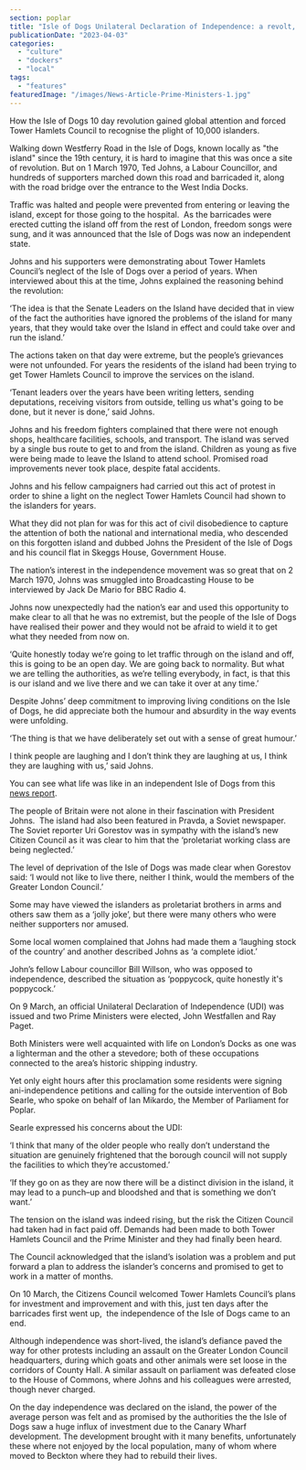 ```yaml
---
section: poplar
title: "Isle of Dogs Unilateral Declaration of Independence: a revolt, a joke, or a tactical stroke of genius"
publicationDate: "2023-04-03"
categories: 
  - "culture"
  - "dockers"
  - "local"
tags: 
  - "features"
featuredImage: "/images/News-Article-Prime-Ministers-1.jpg"
---
```


How the Isle of Dogs 10 day revolution gained global attention and forced Tower Hamlets Council to recognise the plight of 10,000 islanders.

Walking down Westferry Road in the Isle of Dogs, known locally as "the island" since the 19th century, it is hard to imagine that this was once a site of revolution. But on 1 March 1970, Ted Johns, a Labour Councillor, and hundreds of supporters marched down this road and barricaded it, along with the road bridge over the entrance to the West India Docks.

Traffic was halted and people were prevented from entering or leaving the island, except for those going to the hospital.  As the barricades were erected cutting the island off from the rest of London, freedom songs were sung, and it was announced that the Isle of Dogs was now an independent state.

Johns and his supporters were demonstrating about Tower Hamlets Council’s neglect of the Isle of Dogs over a period of years. When interviewed about this at the time, Johns explained the reasoning behind the revolution: 

‘The idea is that the Senate Leaders on the Island have decided that in view of the fact the authorities have ignored the problems of the island for many years, that they would take over the Island in effect and could take over and run the island.’

The actions taken on that day were extreme, but the people’s grievances were not unfounded. For years the residents of the island had been trying to get Tower Hamlets Council to improve the services on the island.

‘Tenant leaders over the years have been writing letters, sending deputations, receiving visitors from outside, telling us what's going to be done, but it never is done,’ said Johns.

Johns and his freedom fighters complained that there were not enough shops, healthcare facilities, schools, and transport. The island was served by a single bus route to get to and from the island. Children as young as five were being made to leave the Island to attend school. Promised road improvements never took place, despite fatal accidents.

Johns and his fellow campaigners had carried out this act of protest in order to shine a light on the neglect Tower Hamlets Council had shown to the islanders for years.

What they did not plan for was for this act of civil disobedience to capture the attention of both the national and international media, who descended on this forgotten island and dubbed Johns the President of the Isle of Dogs and his council flat in Skeggs House, Government House.

The nation’s interest in the independence movement was so great that on 2 March 1970, Johns was smuggled into Broadcasting House to be interviewed by Jack De Mario for BBC Radio 4.

Johns now unexpectedly had the nation’s ear and used this opportunity to make clear to all that he was no extremist, but the people of the Isle of Dogs have realised their power and they would not be afraid to wield it to get what they needed from now on. 

‘Quite honestly today we’re going to let traffic through on the island and off, this is going to be an open day. We are going back to normality. But what we are telling the authorities, as we’re telling everybody, in fact, is that this is our island and we live there and we can take it over at any time.’

Despite Johns’ deep commitment to improving living conditions on the Isle of Dogs, he did appreciate both the humour and absurdity in the way events were unfolding. 

‘The thing is that we have deliberately set out with a sense of great humour.’

I think people are laughing and I don’t think they are laughing at us, I think they are laughing with us,’ said Johns.

You can see what life was like in an independent Isle of Dogs from this [news report](https://www.youtube.com/watch?v=Q-8fUd0m5Eo). 

The people of Britain were not alone in their fascination with President Johns.  The island had also been featured in Pravda, a Soviet newspaper. The Soviet reporter Uri Gorestov was in sympathy with the island’s new Citizen Council as it was clear to him that the ‘proletariat working class are being neglected.’

The level of deprivation of the Isle of Dogs was made clear when Gorestov said: ‘I would not like to live there, neither I think, would the members of the Greater London Council.’

Some may have viewed the islanders as proletariat brothers in arms and others saw them as a ‘jolly joke’, but there were many others who were neither supporters nor amused.

Some local women complained that Johns had made them a ‘laughing stock of the country’ and another described Johns as ‘a complete idiot.’

John’s fellow Labour councillor Bill Willson, who was opposed to independence, described the situation as ‘poppycock, quite honestly it's poppycock.’

On 9 March, an official Unilateral Declaration of Independence (UDI) was issued and two Prime Ministers were elected, John Westfallen and Ray Paget. 

Both Ministers were well acquainted with life on London’s Docks as one was a lighterman and the other a stevedore; both of these occupations connected to the area’s historic shipping industry. 

Yet only eight hours after this proclamation some residents were signing ani-independence petitions and calling for the outside intervention of Bob Searle, who spoke on behalf of Ian Mikardo, the Member of Parliament for Poplar.

Searle expressed his concerns about the UDI:

‘I think that many of the older people who really don’t understand the situation are genuinely frightened that the borough council will not supply the facilities to which they’re accustomed.’

‘If they go on as they are now there will be a distinct division in the island, it may lead to a punch–up and bloodshed and that is something we don’t want.’

The tension on the island was indeed rising, but the risk the Citizen Council had taken had in fact paid off. Demands had been made to both Tower Hamlets Council and the Prime Minister and they had finally been heard.

The Council acknowledged that the island’s isolation was a problem and put forward a plan to address the islander’s concerns and promised to get to work in a matter of months.

On 10 March, the Citizens Council welcomed Tower Hamlets Council’s plans for investment and improvement and with this, just ten days after the barricades first went up,  the independence of the Isle of Dogs came to an end.

Although independence was short-lived, the island’s defiance paved the way for other protests including an assault on the Greater London Council headquarters, during which goats and other animals were set loose in the corridors of County Hall. A similar assault on parliament was defeated close to the House of Commons, where Johns and his colleagues were arrested, though never charged.

On the day independence was declared on the island, the power of the average person was felt and as promised by the authorities the the Isle of Dogs saw a huge influx of investment due to the Canary Wharf development. The development brought with it many benefits, unfortunately these where not enjoyed by the local population, many of whom where moved to Beckton where they had to rebuild their lives.
